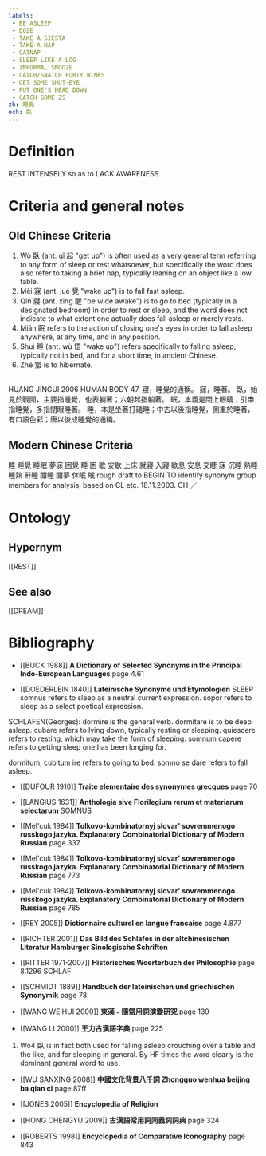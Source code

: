 ```yaml
---
labels: 
 - BE ASLEEP
 - DOZE
 - TAKE A SIESTA
 - TAKE A NAP
 - CATNAP
 - SLEEP LIKE A LOG
 - INFORMAL SNOOZE
 - CATCH/SNATCH FORTY WINKS
 - GET SOME SHUT-EYE
 - PUT ONE'S HEAD DOWN
 - CATCH SOME ZS
zh: 睡覺
och: 臥
---
```


# Definition
REST INTENSELY so as to LACK AWARENESS.
# Criteria and general notes
## Old Chinese Criteria
1. Wò 臥 (ant. qǐ 起 "get up") is often used as a very general term referring to any form of sleep or rest whatsoever, but specifically the word does also refer to taking a brief nap, typically leaning on an object like a low table.
2. Mèi 寐 (ant. jué 覺 "wake up") is to fall fast asleep.
3. Qǐn 寢 (ant. xǐng 醒 "be wide awake") is to go to bed (typically in a designated bedroom) in order to rest or sleep, and the word does not indicate to what extent one actually does fall asleep or merely rests.
4. Mián 眠 refers to the action of closing one's eyes in order to fall asleep anywhere, at any time, and in any position.
5. Shuì 睡 (ant. wù 悟 "wake up") refers specifically to falling asleep, typically not in bed, and for a short time, in ancient Chinese.
6. Zhé 蟄 is to hibernate.
## 
HUANG JINGUI 2006
HUMAN BODY 47.
寢，睡覺的通稱。
寐，睡著。
臥，始見於戰國，主要指睡覺，也表躺著；六朝起指躺著。
眠，本義是閉上眼睛；引申指睡覺，多指閉眼睡著。
睡，本是坐著打磕睡；中古以後指睡覺，側重於睡著，有口語色彩；唐以後成睡覺的通稱。
## Modern Chinese Criteria
睡
睡覺
睡眠
夢寐
困覺
睡
困
歇
安歇
上床
就寢
入寢
歇息
安息
交睫
寐
沉睡
熟睡
睡熟
鼾睡
酣睡
酣夢
休眠
眠
rough draft to BEGIN TO identify synonym group members for analysis, based on CL etc. 18.11.2003. CH ／
# Ontology

## Hypernym
[[REST]]
## See also
[[DREAM]]
# Bibliography
- [[BUCK 1988]]
**A Dictionary of Selected Synonyms in the Principal Indo-European Languages** page 4.61

- [[DOEDERLEIN 1840]]
**Lateinische Synonyme und Etymologien** 
SLEEP
somnus refers to sleep as a neutral current expression.
sopor refers to sleep as a select poetical expression.

SCHLAFEN(Georges):
dormire is the general verb.
dormitare is to be deep asleep.
cubare refers to lying down, typically resting or sleeping.
quiescere refers to resting, which may take the form of sleeping.
somnum capere refers to getting sleep one has been longing for.

dormitum, cubitum ire refers to going to bed.
somno se dare refers to fall asleep.
- [[DUFOUR 1910]]
**Traite elementaire des synonymes grecques** page 70

- [[LANGIUS 1631]]
**Anthologia sive Florilegium rerum et materiarum selectarum** 
SOMNUS
- [[Mel'cuk 1984]]
**Tolkovo-kombinatornyj slovar' sovremmenogo russkogo jazyka. Explanatory Combinatorial Dictionary of Modern Russian** page 337

- [[Mel'cuk 1984]]
**Tolkovo-kombinatornyj slovar' sovremmenogo russkogo jazyka. Explanatory Combinatorial Dictionary of Modern Russian** page 773

- [[Mel'cuk 1984]]
**Tolkovo-kombinatornyj slovar' sovremmenogo russkogo jazyka. Explanatory Combinatorial Dictionary of Modern Russian** page 785

- [[REY 2005]]
**Dictionnaire culturel en langue francaise** page 4.877

- [[RICHTER 2001]]
**Das Bild des Schlafes in der altchinesischen Literatur Hamburger Sinologische Schriften** 

- [[RITTER 1971-2007]]
**Historisches Woerterbuch der Philosophie** page 8.1296
SCHLAF
- [[SCHMIDT 1889]]
**Handbuch der lateinischen und griechischen Synonymik** page 78

- [[WANG WEIHUI 2000]]
**東漢﹣隨常用詞演變研究** page 139

- [[WANG LI 2000]]
**王力古漢語字典** page 225
1. Wo4 臥 is in fact both used for falling asleep crouching over a table and the like, and for sleeping in general.  By HF times the word clearly is the dominant general word to use.
- [[WU SANXING 2008]]
**中國文化背景八千詞 Zhongguo wenhua beijing ba qian ci** page 87ff

- [[JONES 2005]]
**Encyclopedia of Religion** 

- [[HONG CHENGYU 2009]]
**古漢語常用詞同義詞詞典** page 324

- [[ROBERTS 1998]]
**Encyclopedia of Comparative Iconography** page 843
